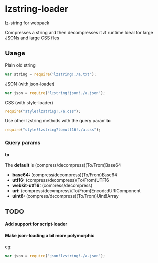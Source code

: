 # lzstring-loader
lz-string for webpack

Compresses a string and then decompresses it at runtime
Ideal for large JSONs and large CSS files

## Usage

Plain old string
```javascript
var string = require("lzstring!./a.txt");
```
JSON (with json-loader)
```javascript
var json = require("lzstring!json!./a.json");
```

CSS (with style-loader)
```javascript
require("style!lzstring!./a.css");
```

Use other lzstring methods with the query param **to**
```javascript
require("style!lzstring?to=utf16!./a.css");
```

### Query params

#### to

The **default** is (compress/decompress)(To/From)Base64

* **base64:** (compress/decompress)(To/From)Base64
* **utf16:** (compress/decompress)(To/From)UTF16
* **webkit-utf16:** (compress/decompress)
* **uri:** (compress/decompress)(To/From)EncodedURIComponent
* **uint8:** (compress/decompress)(To/From)Uint8Array


## TODO


#### Add support for script-loader

#### Make json-loading a bit more polymorphic

eg:
```javascript
var json = require("json!lzstring!./a.json");
```
